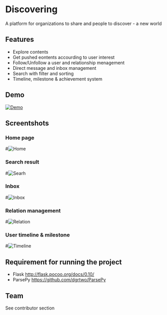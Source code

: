 # Discovering
A platform for organizations to share and people to discover - a new world

## Features
* Explore contents
* Get pushed eontents accourding to user interest
* Follow/Unfollow a user and relationship menagement
* Direct message and inbox management
* Search with filter and sorting
* Timeline, milestone & achievement system

## Demo
[![Demo](https://raw.githubusercontent.com/zenithanu/Discovering/master/Screenshot/Youtube.png)](https://youtu.be/6dpch_ZZY4A)

## Screentshots

### Home page
#![Home](https://github.com/zenithanu/Discovering/blob/master/Screenshot/Home.png)

### Search result
#![Searh](https://github.com/zenithanu/Discovering/blob/master/Screenshot/Search.png)

### Inbox
#![Inbox](https://github.com/zenithanu/Discovering/blob/master/Screenshot/Inbox.png)

### Relation management
#![Relation](https://github.com/zenithanu/Discovering/blob/master/Screenshot/Relations.png)

### User timeline & milestone
#![Timeline](https://github.com/zenithanu/Discovering/blob/master/Screenshot/Timeline.png)

## Requirement for running the project
* Flask
http://flask.pocoo.org/docs/0.10/
* ParsePy
https://github.com/dgrtwo/ParsePy

## Team
See contributor section
